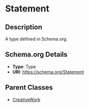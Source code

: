 # Statement

## Description
A type defined in Schema.org.

## Schema.org Details
- **Type**: Type
- **URI**: https://schema.org/Statement

## Parent Classes
- [CreativeWork](../CreativeWork.md)


